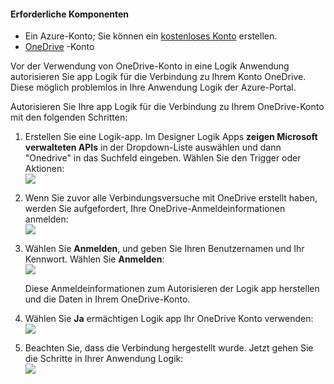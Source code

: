 #### <a name="prerequisites"></a>Erforderliche Komponenten
- Ein Azure-Konto; Sie können ein [kostenloses Konto](https://azure.microsoft.com/free) erstellen.
- [OneDrive](https://www.microsoft.com/store/apps/onedrive/9wzdncrfj1p3) -Konto 

Vor der Verwendung von OneDrive-Konto in eine Logik Anwendung autorisieren Sie app Logik für die Verbindung zu Ihrem Konto OneDrive.  Diese möglich problemlos in Ihre Anwendung Logik der Azure-Portal. 

Autorisieren Sie Ihre app Logik für die Verbindung zu Ihrem OneDrive-Konto mit den folgenden Schritten:

1. Erstellen Sie eine Logik-app. Im Designer Logik Apps **zeigen Microsoft verwalteten APIs** in der Dropdown-Liste auswählen und dann "Onedrive" in das Suchfeld eingeben. Wählen Sie den Trigger oder Aktionen:  
  ![](./media/connectors-create-api-onedrive/onedrive-1.png)
2. Wenn Sie zuvor alle Verbindungsversuche mit OneDrive erstellt haben, werden Sie aufgefordert, Ihre OneDrive-Anmeldeinformationen anmelden:  
  ![](./media/connectors-create-api-onedrive/onedrive-2.png)
3. Wählen Sie **Anmelden**, und geben Sie Ihren Benutzernamen und Ihr Kennwort. Wählen Sie **Anmelden**:  
  ![](./media/connectors-create-api-onedrive/onedrive-3.png)   

    Diese Anmeldeinformationen zum Autorisieren der Logik app herstellen und die Daten in Ihrem OneDrive-Konto. 
4. Wählen Sie **Ja** ermächtigen Logik app Ihr OneDrive Konto verwenden:  
  ![](./media/connectors-create-api-onedrive/onedrive-4.png)   
5. Beachten Sie, dass die Verbindung hergestellt wurde. Jetzt gehen Sie die Schritte in Ihrer Anwendung Logik:  
  ![](./media/connectors-create-api-onedrive/onedrive-5.png)
